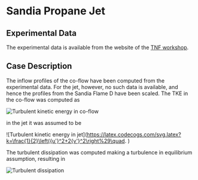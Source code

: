 # Sandia Propane Jet

## Experimental Data
The experimental data is available from the website of the
[TNF workshop](https://tnfworkshop.org/data-archives/simplejet/propanejet/).

## Case Description
The inflow profiles of the co-flow have been computed from the experimental
data. For the jet, however, no such data is available, and hence the profiles
from the Sandia Flame D have been scaled. The TKE in the co-flow was computed
as

![Turbulent kinetic energy in co-flow](https://latex.codecogs.com/svg.latex?k=\frac{3}{2}{u'}^2)

in the jet it was assumed to be

![Turbulent kinetic energy in jet](https://latex.codecogs.com/svg.latex?k=\frac{1}{2}\left({u'}^2+2{v'}^2\right%29\quad. )

The turbulent dissipation was computed making a turbulence in equilibrium
assumption, resulting in

![Turbulent dissipation](https://latex.codecogs.com/svg.latex?\varepsilon=\sqrt{C_\mu}k\left\|\frac{\partial\tilde{U}}{\partial&space;x}\right\|\quad.)
